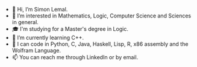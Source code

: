 - 👋 Hi, I’m Simon Lemal.
- 👀 I’m interested in Mathematics, Logic, Computer Science and Sciences in general.
- 🎓 I'm studying for a Master's degree in Logic.
- 🌱 I’m currently learning C++.
- 💬 I can code in Python, C, Java, Haskell, Lisp, R, x86 assembly and the Wolfram Language.
- 📫 You can reach me through LinkedIn or by email.

<!---
slemal/slemal is a ✨ special ✨ repository because its `README.md` (this file) appears on your GitHub profile.
You can click the Preview link to take a look at your changes.
--->
